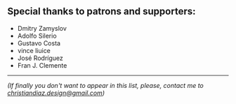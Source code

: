 ## Special thanks to patrons and supporters:

 - Dmitry Zamyslov
 - Adolfo Silerio
 - Gustavo Costa
 - vince liuice
 - José Rodrí­guez 
 - Fran J. Clemente


---
*(If finally you don't want to appear in this list, please, contact me to christiandiaz.design@gmail.com)*
